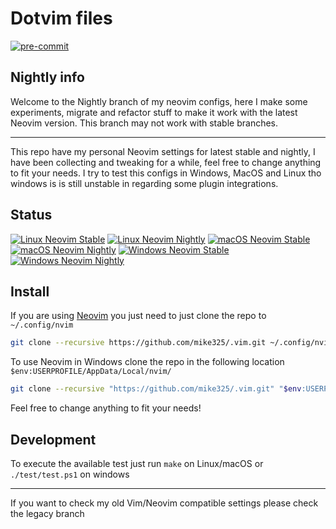 # Dotvim files

[![pre-commit](https://img.shields.io/badge/pre--commit-enabled-brightgreen?logo=pre-commit&logoColor=white)](https://github.com/pre-commit/pre-commit)

## Nightly info
Welcome to the Nightly branch of my neovim configs, here I make some experiments,
migrate and refactor stuff to make it work with the latest Neovim version. This
branch may not work with stable branches.

---

This repo have my personal Neovim settings for latest stable and nightly, I have been collecting and tweaking
for a while, feel free to change anything to fit your needs. I try to test this configs in Windows, MacOS and Linux
tho windows is is still unstable in regarding some plugin integrations.

## Status
[![Linux Neovim Stable](https://github.com/Mike325/.vim/workflows/linux-stable/badge.svg)](https://github.com/Mike325/.vim/actions/workflows/linux_stable.yml)
[![Linux Neovim Nightly](https://github.com/Mike325/.vim/workflows/linux-nightly/badge.svg)](https://github.com/Mike325/.vim/actions/workflows/linux_nightly.yml)
[![macOS Neovim Stable](https://github.com/Mike325/.vim/workflows/macos-stable/badge.svg)](https://github.com/Mike325/.vim/actions/workflows/macos_stable.yml)
[![macOS Neovim Nightly](https://github.com/Mike325/.vim/workflows/macos-nightly/badge.svg)](https://github.com/Mike325/.vim/actions/workflows/macos_nightly.yml)
[![Windows Neovim Stable](https://github.com/Mike325/.vim/workflows/windows-stable/badge.svg)](https://github.com/Mike325/.vim/actions/workflows/windows_stable.yml)
[![Windows Neovim Nightly](https://github.com/Mike325/.vim/workflows/windows-nightly/badge.svg)](https://github.com/Mike325/.vim/actions/workflows/windows_nightly.yml)

## Install

If you are using [Neovim](https://neovim.io/) you just need to just clone the repo to `~/.config/nvim`

```sh
git clone --recursive https://github.com/mike325/.vim.git ~/.config/nvim/
```

To use Neovim in Windows clone the repo in the following location `$env:USERPROFILE/AppData/Local/nvim/`

```sh
git clone --recursive "https://github.com/mike325/.vim.git" "$env:USERPROFILE/AppData/Local/nvim/"
```

Feel free to change anything to fit your needs!

## Development

To execute the available test just run `make` on Linux/macOS or `./test/test.ps1` on windows

---
If you want to check my old Vim/Neovim compatible settings please check the legacy branch
